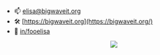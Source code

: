 - 📫 [elisa@bigwaveit.org](elisa@bigwaveit.org)
- 🛠️ [https://bigwaveit.org](https://bigwaveit.org/)
- 🏢 [in/fooelisa](https://www.linkedin.com/in/fooelisa/)

<p align="center">
  <a href="https://skillicons.dev">
    <img src="https://skillicons.dev/icons?i=ansible,aws,bash,bitbucket,cloudflare,docker,gcp,github,githubactions,gitlab,gmail,go,grafana,graphql,jenkins,kubernetes,latex,linux,nginx,perl,php,postgres,prometheus,py,rabbitmq,raspberrypi,redis,sentry,vim,vscode" />
  </a>
</p>

<!--
**fooelisa/fooelisa** is a ✨ _special_ ✨ repository because its `README.md` (this file) appears on your GitHub profile.

Here are some ideas to get you started:

- 🔭 I’m currently working on ...
- 🌱 I’m currently learning ...
- 👯 I’m looking to collaborate on ...
- 🤔 I’m looking for help with ...
- 💬 Ask me about ...
- 📫 How to reach me: ...
- 😄 Pronouns: ...
- ⚡ Fun fact: ...
-->
